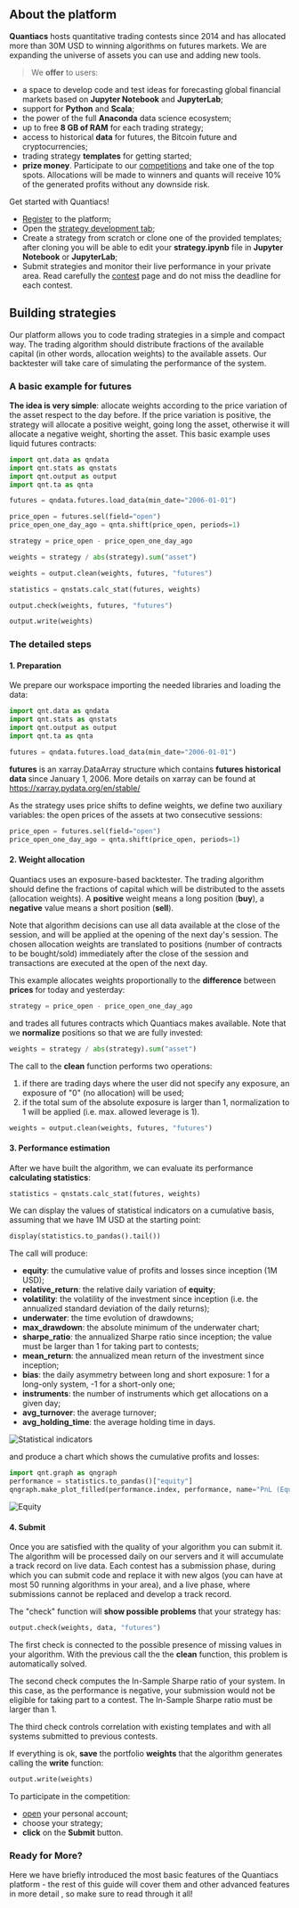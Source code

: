 ## About the platform

**Quantiacs** hosts quantitative trading contests since 2014 and has allocated more than 30M USD to winning algorithms on futures markets. We are expanding the universe of assets you can use and adding new tools.

> We **offer** to users:
* a space to develop code and test ideas for forecasting global financial markets based on **Jupyter Notebook** and **JupyterLab**;
* support for **Python** and **Scala**;
* the power of the full **Anaconda** data science ecosystem;
* up to free **8 GB of RAM** for each trading strategy;
* access to historical **data** for futures, the Bitcoin future and cryptocurrencies;
* trading strategy **templates** for getting started;
* **prize money**. Participate to our <a href='/contest' target='_blank'>competitions</a> and take one of the top spots. Allocations will be made to winners and quants will receive 10% of the generated profits without any downside risk.

<p class="tip">Get started with Quantiacs!</p>

* <a class="tip" href='/personalpage/registration' target='_blank'>Register</a> to the platform;
* Open the <a class="tip" href='/personalpage/strategies' target='_blank'> strategy development tab</a>;
* Create a strategy from scratch or clone one of the provided templates; after cloning you will be able to edit your **strategy.ipynb** file in **Jupyter Notebook** or **JupyterLab**;
* Submit strategies and monitor their live performance in your private area. Read carefully the <a href='/contest' target='_blank'>contest</a> page and do not miss the deadline for each contest.


## Building strategies

Our platform allows you to code trading strategies in a simple and compact way. The trading algorithm should distribute fractions of the available capital (in other words, allocation weights) to the available assets. Our backtester will take care of simulating the performance of the system.

### A basic example for futures

**The idea is very simple**: allocate weights according to the price variation of the asset respect to the day before. If the price variation is positive, the strategy will allocate a positive weight, going long the asset, otherwise it will allocate a negative weight, shorting the asset.
This basic example uses liquid futures contracts:

```python
import qnt.data as qndata
import qnt.stats as qnstats
import qnt.output as output
import qnt.ta as qnta

futures = qndata.futures.load_data(min_date="2006-01-01")

price_open = futures.sel(field="open")
price_open_one_day_ago = qnta.shift(price_open, periods=1)

strategy = price_open - price_open_one_day_ago

weights = strategy / abs(strategy).sum("asset")

weights = output.clean(weights, futures, "futures")

statistics = qnstats.calc_stat(futures, weights)

output.check(weights, futures, "futures")

output.write(weights)
```

### The detailed steps

#### 1. Preparation

We prepare our workspace importing the needed libraries and loading the data:

```python
import qnt.data as qndata
import qnt.stats as qnstats
import qnt.output as output
import qnt.ta as qnta

futures = qndata.futures.load_data(min_date="2006-01-01")
```

**futures** is an xarray.DataArray structure which contains **futures historical data** since January 1, 2006. More details on xarray can be found at https://xarray.pydata.org/en/stable/

As the strategy uses price shifts to define weights, we define two auxiliary variables: the open prices of the assets at two consecutive sessions:

```python
price_open = futures.sel(field="open")
price_open_one_day_ago = qnta.shift(price_open, periods=1)
```

#### 2. Weight allocation

Quantiacs uses an exposure-based backtester. The trading algorithm should define the fractions of capital which will be distributed to the assets (allocation weights). A **positive** weight means a long position (**buy**), a **negative** value means a short position (**sell**).

<p class="tip">Note that algorithm decisions can use all data available at the close of the session, and will be applied at the opening of the next day's session. The chosen allocation weights are translated to positions (number of contracts to be bought/sold) immediately after the close of the session and transactions are executed at the open of the next day.</p>

This example allocates weights proportionally to the **difference** between **prices** for today and yesterday:
```python
strategy = price_open - price_open_one_day_ago
```
and trades all futures contracts which Quantiacs makes available. Note that we **normalize** positions so that we are fully invested:

```python
weights = strategy / abs(strategy).sum("asset")
```

The call to the **clean** function performs two operations:

1) if there are trading days where the user did not specify any exposure, an exposure of "0" (no allocation) will be used;
2) if the total sum of the absolute exposure is larger than 1, normalization to 1 will be applied (i.e. max. allowed leverage is 1).

```python
weights = output.clean(weights, futures, "futures")
```

#### 3. Performance estimation

After we have built the algorithm, we can evaluate its performance **calculating statistics**:

```python
statistics = qnstats.calc_stat(futures, weights)
```

We can display the values of statistical indicators on a cumulative basis, assuming that we have 1M USD at the starting point:

```python
display(statistics.to_pandas().tail())
```

The call will produce:

* **equity**: the cumulative value of profits and losses since inception (1M USD);
* **relative_return**: the relative daily variation of **equity**;
* **volatility**: the volatility of the investment since inception (i.e. the annualized standard deviation of the daily returns);
* **underwater**: the time evolution of drawdowns;
* **max_drawdown**: the absolute minimum of the underwater chart;
* **sharpe_ratio**: the annualized Sharpe ratio since inception; the value must be larger than 1 for taking part to contests;
* **mean_return**: the annualized mean return of the investment since inception;
* **bias**: the daily asymmetry between long and short exposure: 1 for a long-only system, -1 for a short-only one;
* **instruments**: the number of instruments which get allocations on a given day;
* **avg_turnover**: the average turnover;
* **avg_holding_time**: the average holding time in days.

![Statistical indicators](table.png)

and produce a chart which shows the cumulative profits and losses:

```python
import qnt.graph as qngraph
performance = statistics.to_pandas()["equity"]
qngraph.make_plot_filled(performance.index, performance, name="PnL (Equity)")
```

![Equity](newplot.png)

#### 4. Submit

Once you are satisfied with the quality of your algorithm you can submit it. The algorithm will be processed daily on our servers and it will accumulate a track record on live data. Each contest has a submission phase, during which you can submit code and replace it with new algos (you can have at most 50 running algorithms in your area), and a live phase, where submissions cannot be replaced and develop a track record.

The "check" function will **show possible problems** that your strategy has:
```python
output.check(weights, data, "futures")
```

The first check is connected to the possible presence of missing values in your algorithm. With the previous call the the **clean** function, this problem is automatically solved.

The second check computes the In-Sample Sharpe ratio of your system. In this case, as the performance is negative, your submission would not be eligible for taking part to a contest. The In-Sample Sharpe ratio must be larger than 1.

The third check controls correlation with existing templates and with all systems submitted to previous contests.

If everything is ok, **save** the portfolio **weights** that the algorithm generates calling the **write** function:

```python
output.write(weights)
```

<p class="tip">To participate in the competition:</p>

* <a class="tip" href='/personalpage/strategies' target='_blank'>open</a> your personal account;
* choose your strategy;
* **click** on the **Submit** button.

### Ready for More?

Here we have briefly introduced the most basic features of the Quantiacs platform - the rest of this guide will cover them and other advanced features in more detail , so make sure to read through it all!
